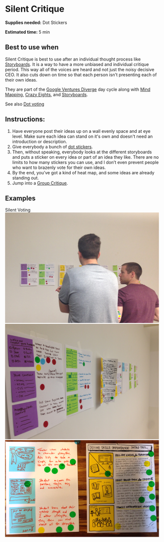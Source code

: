# Silent Critique

**Supplies needed:** Dot Stickers

**Estimated time:** 5 min

## Best to use when

Silent Critique is best to use after an individual thought process
like [Storyboards](2-diverge-storyboards.md).
It is a way to have a more unbiased and individual critique period.
This way all of the voices are heard
and not just the noisy decisive CEO.
It also cuts down on time
so that each person isn't presenting each of their own ideas.

They are part of the [Google Ventures
Diverge](http://www.gv.com/lib/the-product-design-sprint-divergeday2)
day cycle along with
[Mind Mapping](2-diverge-mind-mapping.md),
[Crazy Eights](2-diverge-crazy-eights.md), and
[Storyboards](2-diverge-storyboards.md).

See also [Dot voting](http://www.gamestorming.com/core-games/dot-voting/)
## Instructions:

1. Have everyone post their ideas up on a wall evenly space and at eye level.
Make sure each idea can stand on it's own and doesn't need an introduction or
description.
1. Give everybody a bunch of [dot stickers](http://www.amazon.com/dp/B002M3SBM2).
2. Then, without speaking, everybody looks at the different storyboards and puts a
sticker on every idea or part of an idea they like. There are no limits to how
many stickers you can use, and I don’t even prevent people who want to brazenly
vote for their own ideas.
3. By the end, you’ve got a kind of heat map, and some ideas are already standing out.
4. Jump into a [Group Critique](2-diverge-group-critique.md).

## Examples

Silent Voting
![](exercises-images/silent-voting.JPG)
![](exercises-images/storyboards-2.jpg)
![](exercises-images/storyboard.jpg)
